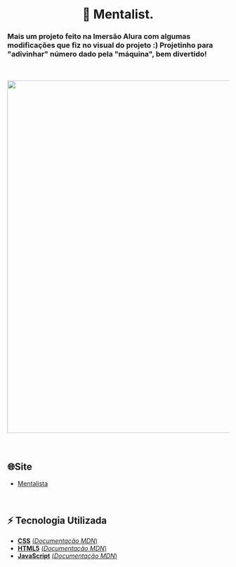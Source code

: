 <div align="center">
    <h1>🔮 Mentalist.</h1>
</div>
<div>
    <p>
        <h3>
            Mais um projeto feito na Imersão Alura com algumas modificações que fiz no visual do projeto :) Projetinho para "adivinhar" número dado pela "máquina", bem divertido!
        </h3>
    </p>
</div>
<br>
<br>
<div align="center">
    <a href="https://jehsbatista.github.io/Mentalist/">
    <img width="800" height="auto" src="https://user-images.githubusercontent.com/57602117/140665898-3fc822c1-723b-4cdb-b7a8-3c9fbe118cf1.gif"></a>
</div>
<br> 
<br> 

## 🌐Site 
  - [Mentalista](https://jehsbatista.github.io/Mentalist/)
<br>

## ⚡ Tecnologia Utilizada
- [**CSS**](https://www.w3.org/Style/CSS/)    [(*Documentação MDN*)](https://developer.mozilla.org/en-US/docs/Web/CSS/Reference)
- [**HTML5**](https://html.spec.whatwg.org/)    [(*Documentação MDN*)](https://developer.mozilla.org/pt-BR/docs/Web/HTML)
- [**JavaScript**](https://www.javascript.com/)    [(*Documentação MDN*)](https://developer.mozilla.org/pt-BR/docs/Web/JavaScript)
<br> 
